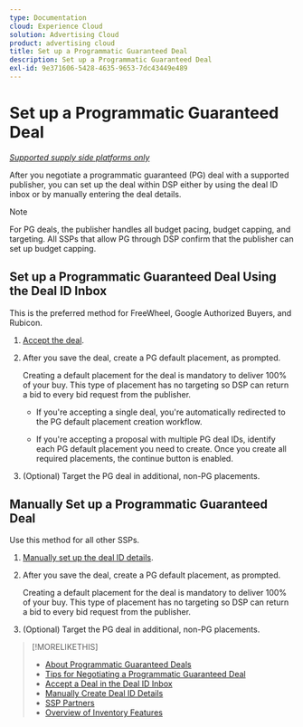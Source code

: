```yaml
---
type: Documentation
cloud: Experience Cloud
solution: Advertising Cloud
product: advertising cloud
title: Set up a Programmatic Guaranteed Deal
description: Set up a Programmatic Guaranteed Deal
exl-id: 9e371606-5428-4635-9653-7dc43449e489
---
```

# Set up a Programmatic Guaranteed Deal

*[Supported supply side platforms only](programmatic-guaranteed-about.md)*

After you negotiate a programmatic guaranteed (PG) deal with a supported publisher, you can set up the deal within DSP either by using the deal ID inbox or by manually entering the deal details.

>[!NOTE]
>
> For PG deals, the publisher handles all budget pacing, budget capping, and targeting. All SSPs that allow PG through DSP confirm that the publisher can set up budget capping.

## Set up a Programmatic Guaranteed Deal Using the Deal ID Inbox

This is the preferred method for FreeWheel, Google Authorized Buyers, and Rubicon.

1. [Accept the deal](deal-id-inbox-accept.md).

1. After you save the deal, create a PG default placement, as prompted.

   Creating a default placement for the deal is mandatory to deliver 100% of your buy. This type of placement has no targeting so DSP can return a bid to every bid request from the publisher.
   
   * If you're accepting a single deal, you're automatically redirected to the PG default placement creation workflow.
   
   * If you're accepting a proposal with multiple PG deal IDs, identify each PG default placement you need to create. Once you create all required placements, the continue button is enabled.

1. (Optional) Target the PG deal in additional, non-PG placements.

## Manually Set up a Programmatic Guaranteed Deal

Use this method for all other SSPs.

1. [Manually set up the deal ID details](deal-id-create.md).

1. After you save the deal, create a PG default placement, as prompted.

   Creating a default placement for the deal is mandatory to deliver 100% of your buy. This type of placement has no targeting so DSP can return a bid to every bid request from the publisher.

1. (Optional) Target the PG deal in additional, non-PG placements.

>[!MORELIKETHIS]
>
>* [About Programmatic Guaranteed Deals](programmatic-guaranteed-about.md)
>* [Tips for Negotiating a Programmatic Guaranteed Deal](/help/dsp/inventory/programmatic-guaranteed-tips.md)
>* [Accept a Deal in the Deal ID Inbox](deal-id-inbox-accept.md)
>* [Manually Create Deal ID Details](deal-id-create.md)
>* [SSP Partners](ssp-partners.md)
>* [Overview of Inventory Features](inventory-overview.md)
